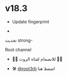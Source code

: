 

# v18.3

- Update fingerprint

- 

تحديث strong-

 Root channel 

 - ⛓️‍💥 للانضمام لقناة الروت ⛓️‍💥

- 🛠️ [@root3rb](https://t.me/root3rb) اضغط هنا

